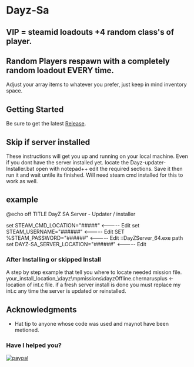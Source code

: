 # Dayz-Sa

## VIP = steamid loadouts +4 random class's of player.
## Random Players respawn with a completely random loadout EVERY time.
Adjust your array items to whatever you prefer, just keep in mind inventory space.


## Getting Started
Be sure to get the latest  [Release](https://github.com/beals1pt0/Dayz-Sa/releases/).

   ## Skip if server installed
These instructions will get you up and running on your local machine.
Even if you dont have the server installed yet.
locate the Dayz-updater-Installer.bat open with notepad++ edit the required sections.
Save it then run it and wait untile its finished.
Will need steam cmd installed for this to work as well.

## example

@echo off
TITLE DayZ SA Server - Updater / installer

set STEAM_CMD_LOCATION="#####"   <-----  Edit
set STEAM_USERNAME="######"     <-----  Edit
SET %STEAM_PASSWORD="######"    <-----  Edit
::DayZServer_64.exe path
set DAYZ-SA_SERVER_LOCATION="######"   <-----  Edit

### After Installing or skipped Install

A step by step  example that tell you where to locate needed mission file.
your_install_location_\dayz\mpmissions\dayzOffline.chernarusplus <- location of int.c file.
if a fresh server install is done you must replace my int.c any time the server is updated or reinstalled.

## Acknowledgments
* Hat tip to anyone whose code was used and maynot have been metioned.

### Have I helped you?
[![paypal](https://www.paypalobjects.com/en_US/i/btn/btn_donateCC_LG.gif)](https://www.paypal.com/cgi-bin/webscr?cmd=_s-xclick&hosted_button_id=2FKCWNUZF898S)
